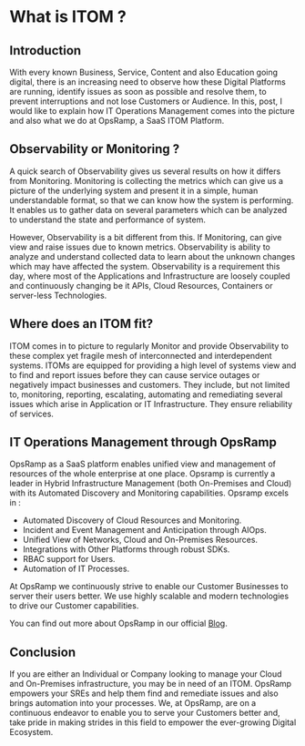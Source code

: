 # What is ITOM ?

## Introduction

With every known Business, Service, Content and also Education going digital, there is an increasing need to observe how these Digital Platforms are running, identify issues as soon as possible and resolve them, to prevent interruptions and not lose Customers or Audience. In this, post, I would like to explain how IT Operations Management comes into the picture and also what we do at OpsRamp, a SaaS ITOM Platform.

## Observability or Monitoring ?

A quick search of Observability gives us several results on how it differs from Monitoring. Monitoring is collecting the metrics which can give us a picture of the underlying system and present it in a simple, human understandable format, so that we can know how the system is performing. It enables us to gather data on several parameters which can be analyzed to understand the state and performance of system.

However, Observability is a bit different from this. If Monitoring, can give view and raise issues due to known metrics. Observability is ability to analyze and understand collected data to learn about the unknown changes which may have affected the system. Observability is a requirement this day, where most of the Applications and Infrastructure are loosely coupled and continuously changing be it APIs, Cloud Resources, Containers or server-less Technologies.

## Where does an ITOM fit?

ITOM comes in to picture to regularly Monitor and provide Observability to these complex yet fragile mesh of interconnected and interdependent systems. ITOMs are equipped for providing a high level of systems view and to find and report issues before they can cause service outages or negatively impact businesses and customers. They include, but not limited to, monitoring, reporting, escalating, automating and remediating several issues which arise in Application or IT Infrastructure. They ensure reliability of services.

## IT Operations Management through OpsRamp

OpsRamp as a SaaS platform enables unified view and management of resources of the whole enterprise at one place. Opsramp is currently a leader in Hybrid Infrastructure Management (both On-Premises and Cloud) with its Automated Discovery and Monitoring capabilities. Opsramp excels in :

* Automated Discovery of Cloud Resources and Monitoring.
* Incident and Event Management and Anticipation through AIOps.
* Unified View of Networks, Cloud and On-Premises Resources.
* Integrations with Other Platforms through robust SDKs.
* RBAC support for Users.
* Automation of IT Processes.

At OpsRamp we continuously strive to enable our Customer Businesses to server their users better. We use highly scalable and modern technologies to drive our Customer capabilities.

You can find out more about OpsRamp in our official [Blog](https://blog.opsramp.com/).

## Conclusion

If you are either an Individual or Company looking to manage your Cloud and On-Premises infrastructure, you may be in need of an ITOM. OpsRamp empowers your SREs and help them find and remediate issues and also brings automation into your processes. We, at OpsRamp, are on a continuous endeavor to enable you to serve your Customers better and, take pride in making strides in this field to empower the ever-growing Digital Ecosystem.
